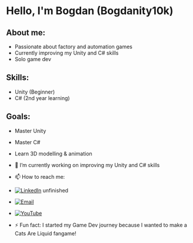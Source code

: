 # Hello, I'm Bogdan (Bogdanity10k)

## About me:
- Passionate about factory and automation games
- Currently improving my Unity and C# skills
- Solo game dev

## Skills:
- Unity (Beginner)
- C# (2nd year learning)

## Goals:
- Master Unity
- Master C#
- Learn 3D modelling & animation

- 🔭 I’m currently working on improving my Unity and C# skills

- 📫 How to reach me:
- [![LinkedIn](https://img.shields.io/badge/LinkedIn-darkblue?logo=linkedin)](https://linkedin.com/in/yourprofile)  unfinished
- [![Email](https://img.shields.io/badge/Email-white?logo=gmail)](mailto:b.stanisavljevic.dev@gmail.com)  
- [![YouTube](https://img.shields.io/badge/YouTube-darkred?logo=youtube)](https://www.youtube.com/@Bogdanity10kGameDev)

- ⚡ Fun fact: I started my Game Dev journey because I wanted to make a Cats Are Liquid fangame!
